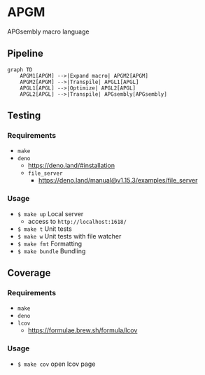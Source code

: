 # APGM

APGsembly macro language

## Pipeline

```mermaid
graph TD
    APGM1[APGM] -->|Expand macro| APGM2[APGM]
    APGM2[APGM] -->|Transpile| APGL1[APGL]
    APGL1[APGL] -->|Optimize| APGL2[APGL]
    APGL2[APGL] -->|Transpile| APGsembly[APGsembly]
```

## Testing

### Requirements

- `make`
- `deno`
  - https://deno.land/#installation
  - `file_server`
    - https://deno.land/manual@v1.15.3/examples/file_server

### Usage

- `$ make up` Local server
  - access to `http://localhost:1618/`
- `$ make t` Unit tests
- `$ make w` Unit tests with file watcher
- `$ make fmt` Formatting
- `$ make bundle` Bundling

## Coverage

### Requirements

- `make`
- `deno`
- `lcov`
  - https://formulae.brew.sh/formula/lcov

### Usage

- `$ make cov` open lcov page
